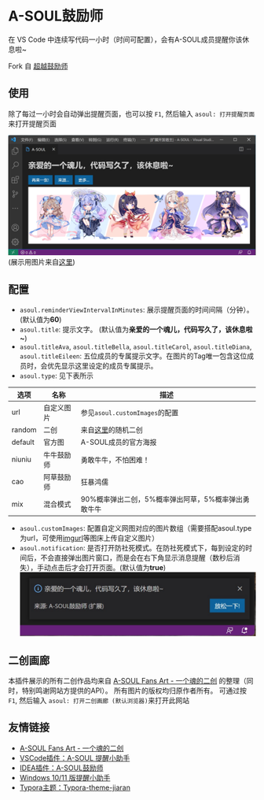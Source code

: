 # A-SOUL鼓励师

在 VS Code 中连续写代码一小时（时间可配置），会有A-SOUL成员提醒你该休息啦~

Fork 自 [超越鼓励师](https://github.com/formulahendry/vscode-ycy)

## 使用

除了每过一小时会自动弹出提醒页面，也可以按 `F1`, 然后输入 `asoul: 打开提醒页面`来打开提醒页面

![usage](images/usage.jpg)
(展示用图片来自[这里](https://t.bilibili.com/580623627884440502))

## 配置

* `asoul.reminderViewIntervalInMinutes`: 展示提醒页面的时间间隔（分钟）。(默认值为**60**)
* `asoul.title`: 提示文字。 (默认值为**亲爱的一个魂儿，代码写久了，该休息啦~**)
* `asoul.titleAva`, `asoul.titleBella`, `asoul.titleCarol`, `asoul.titleDiana`, `asoul.titleEileen`: 五位成员的专属提示文字。在图片的Tag唯一包含这位成员时，会优先显示这里设定的成员专属提示。
* `asoul.type`: 见下表所示

| 选项 | 名称 | 描述 |
| -- | -- | -- |
| url | 自定义图片 | 参见`asoul.customImages`的配置 |
| random | 二创 | 来自[这里](https://asoul.cloud/pic)的随机二创 |
| default | 官方图 | A-SOUL成员的官方海报 |
| niuniu | 牛牛鼓励师 | 勇敢牛牛，不怕困难！ |
| cao | 阿草鼓励师 | 狂暴鸿儒 |
| mix | 混合模式 | 90%概率弹出二创，5%概率弹出阿草，5%概率弹出勇敢牛牛|

* `asoul.customImages`: 配置自定义网图对应的图片数组（需要搭配asoul.type为url，可使用[imgurl](https://imgurl.org/)等图床上传自定义图片）
* `asoul.notification`: 是否打开防社死模式。在防社死模式下，每到设定的时间后，不会直接弹出图片窗口，而是会在右下角显示消息提醒（数秒后消失），手动点击后才会打开页面。(默认值为**true**)
![usage](images/notification.jpg)

## 二创画廊

本插件展示的所有二创作品均来自 [A-SOUL Fans Art - 一个魂的二创](https://asoul.cloud/pic) 的整理（同时，特别鸣谢网站方提供的API）。
所有图片的版权均归原作者所有。
可通过按 `F1`, 然后输入 `asoul: 打开二创画廊 (默认浏览器)`来打开此网站

## 友情链接

- [A-SOUL Fans Art - 一个魂的二创](https://asoul.cloud/pic)
- [VSCode插件：A-SOUL 提醒小助手](https://marketplace.visualstudio.com/items?itemName=JiangYan.asoul-notifications&ssr=false#overview)
- [IDEA插件：A-SOUL鼓励师](https://github.com/cnsky1103/A-SOUL-Reminder)
- [Windows 10/11 版提醒小助手](https://github.com/skykeyjoker/A-Soul-Notification)
- [Typora主题：Typora-theme-jiaran](https://github.com/q19980722/Typora-theme-jiaran)
